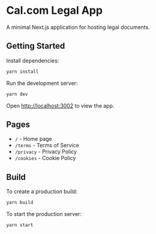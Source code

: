 # Cal.com Legal App

A minimal Next.js application for hosting legal documents.

## Getting Started

Install dependencies:
```bash
yarn install
```

Run the development server:
```bash
yarn dev
```

Open [http://localhost:3002](http://localhost:3002) to view the app.

## Pages

- `/` - Home page
- `/terms` - Terms of Service
- `/privacy` - Privacy Policy
- `/cookies` - Cookie Policy

## Build

To create a production build:
```bash
yarn build
```

To start the production server:
```bash
yarn start
```

